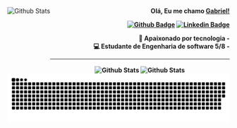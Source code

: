<div align="right">
<img align="left" src="https://64.media.tumblr.com/1f77a75eec68c2f20ad8a83b7d0cf7a0/a94c52de52a55529-31/s400x600/f158c5a1b9a8893a6f45481c290b2d46007480d3.gifv" alt="Github Stats" height=145/>
  
<b>Olá, Eu me chamo <a href="https://github.com/GabrielMeira01"> Gabriel!</a><b>

[![Github Badge](http://img.shields.io/badge/-Github-black?style=flat-square&logo=github&link=https://github.com/GabrielMeira01)](https://github.com/GabrielMeira01) 
[![Linkedin Badge](https://img.shields.io/badge/-LinkedIn-blue?style=flat-square&logo=Linkedin&logoColor=white&link=https://www.linkedin.com/in/hemanthkollipara/)](https://www.linkedin.com/in/gabriel-meira-de-oliveira-565a8a201/)
</div> 

<div align="right">
🖖 Apaixonado por tecnologia -</br>
💻 Estudante de Engenharia de software 5/8 -
</div> 
  
<hr>
<div align="center">
  <span align="center">
    <img align="center" src="https://github-readme-stats.vercel.app/api?username=GabrielMeira01&show_icons=true&theme=material-palenight&bg_color=0D1017&hide_border=true" alt="Github Stats" height=175/>
  </span>

  <span align="center">
    <img align="center" src="https://github-readme-stats.vercel.app/api/top-langs/?username=GabrielMeira01&layout=compact&theme=material-palenight&bg_color=0D1017&hide_border=true" alt="Github Stats" height=135 />
  </span>
</div>

<div align="center">
  <img align="center" src="https://github.com/GabrielMeira01/GabrielMeira01/blob/output/github-contribution-grid-snake.svg" />
</div>
